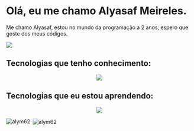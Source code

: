 # Olá, eu me chamo Alyasaf Meireles.

Me chamo Alyasaf, estou no mundo da programação a 2 anos, espero que goste dos meus códigos.

<a href="https://www.linkedin.com/in/alyasaf/">
 <img src="https://skillicons.dev/icons?i=linkedin">
</a>


## Tecnologias que tenho conhecimento:
<p align="center">
  <a href="https://skillicons.dev">
    <img src="https://skillicons.dev/icons?i=git,js,nodejs,html,css,prisma,react,tailwind,express,php,mysql,postgres,docker&perline=6" />
  </a>
</p>


## Tecnologias que eu estou aprendendo:
<p align="center">
  <a href="https://skillicons.dev">
    <img src="https://skillicons.dev/icons?i=laravel,java,spring,ts,angular,nextjs" />
  </a>
</p>

<p><img align="left" src="https://github-readme-stats.vercel.app/api/top-langs?username=alym62&show_icons=true&locale=en&layout=compact" alt="alym62" /></p>

<p>&nbsp;<img align="center" src="https://github-readme-stats.vercel.app/api?username=alym62&show_icons=true&locale=en" alt="alym62" /></p>



